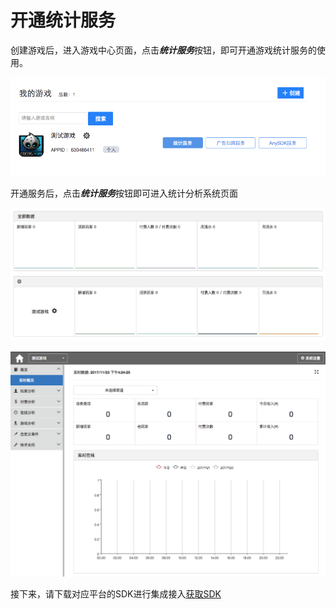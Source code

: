 # 开通统计服务

创建游戏后，进入游戏中心页面，点击***统计服务***按钮，即可开通游戏统计服务的使用。

![](media/start_game_list.png)


开通服务后，点击***统计服务***按钮即可进入统计分析系统页面

![](media/analytics_dashboard.png)

![](media/analytics_realtime.png)

接下来，请下载对应平台的SDK进行集成接入[获取SDK](get_sdk.md)